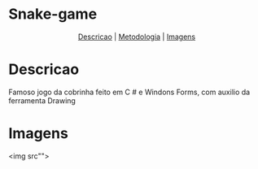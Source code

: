 <h1> Snake-game</h1>
<p align="center">
  <a href="#Descricao">Descricao</a> |
  <a href="#Metodologia">Metodologia</a> |
  <a href="#Imagens">Imagens</a>
</p>

# Descricao
Famoso jogo da cobrinha feito em C # e Windons Forms, com auxilio da ferramenta Drawing
# Imagens
<img src"">

